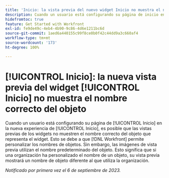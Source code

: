 ```yaml
---
title: 'Inicio: la vista previa del nuevo widget Inicio no muestra el nombre correcto del objeto'
description: Cuando un usuario está configurando su página de inicio en la nueva experiencia de Inicio, es posible que las vistas previas de los widgets no muestren el nombre correcto del objeto que representa el widget. Esto se debe a que Workfront permite personalizar los nombres de objetos. Sin embargo, las imágenes de vista previa utilizan el nombre predeterminado del objeto. Esto significa que si una organización ha personalizado el nombre de un objeto, su vista previa mostrará un nombre de objeto diferente al que utiliza la organización.
hidefromtoc: true
feature: Get Started with Workfront
exl-id: fe9de49c-4eb4-4b90-9c86-4d6e1211bc6d
source-git-commit: 1aed6a440155c99f8ce0b0f42c44dd9a3c660af4
workflow-type: tm+mt
source-wordcount: '173'
ht-degree: 100%

---
```


# [!UICONTROL Inicio]: la nueva vista previa del widget [!UICONTROL Inicio] no muestra el nombre correcto del objeto

<!--valid issue; won't fix-->

Cuando un usuario está configurando su página de [!UICONTROL Inicio] en la nueva experiencia de [!UICONTROL Inicio], es posible que las vistas previas de los widgets no muestren el nombre correcto del objeto que representa el widget. Esto se debe a que [!DNL Workfront] permite personalizar los nombres de objetos. Sin embargo, las imágenes de vista previa utilizan el nombre predeterminado del objeto. Esto significa que si una organización ha personalizado el nombre de un objeto, su vista previa mostrará un nombre de objeto diferente al que utiliza la organización.

_Notificado por primera vez el 6 de septiembre de 2023._
